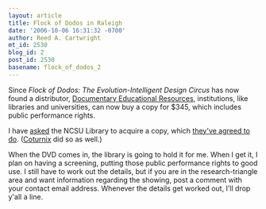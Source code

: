 ```yaml
---
layout: article
title: Flock of Dodos in Raleigh
date: '2006-10-06 16:31:32 -0700'
author: Reed A. Cartwright
mt_id: 2530
blog_id: 2
post_id: 2530
basename: flock_of_dodos_2
---
```

Since _Flock of Dodos: The Evolution-Intelligent Design Circus_ has now found a distributor, [Documentary Educational Resources](http://www.der.org/films/flock-of-dodos.html), institutions, like libraries and universities, can now buy a copy for $345, which includes public performance rights.

I have [asked](http://dererumnatura.us/archives/2006/10/flock_of_dodos.html) the NCSU Library to acquire a copy, which [they've agreed to do](http://dererumnatura.us/archives/2006/10/woohoo.html).  ([Coturnix](http://scienceblogs.com/clock/2006/10/flock_of_dodos.php) did so as well.)

When the DVD comes in, the library is going to hold it for me.  When I get it, I plan on having a screening, putting those public performance rights to good use.  I still have to work out the details, but if you are in the research-triangle area and want information regarding the showing, post a comment with your contact email address.  Whenever the details get worked out, I'll drop y'all a line.
